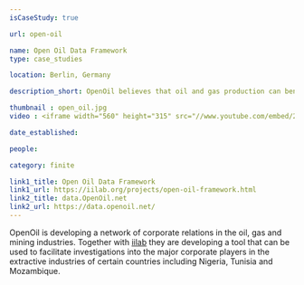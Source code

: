 ```yaml
---
isCaseStudy: true

url: open-oil

name: Open Oil Data Framework
type: case_studies

location: Berlin, Germany

description_short: OpenOil believes that oil and gas production can benefit the citizens of producing countries more effectively, and the damage wrought by governments, often as a result of the prize to be obtained by controlling natural resource wealth, can be mitigated and reversed.

thumbnail : open_oil.jpg
video : <iframe width="560" height="315" src="//www.youtube.com/embed/29RQWlalFfs" frameborder="0" allowfullscreen></iframe>

date_established: 

people: 

category: finite

link1_title: Open Oil Data Framework
link1_url: https://iilab.org/projects/open-oil-framework.html
link2_title: data.OpenOil.net
link2_url: https://data.openoil.net/
---
```


OpenOil is developing a network of corporate relations in the oil, gas and mining industries. Together with [iilab](https://iilab.org/) they are developing a tool that can be used to facilitate investigations into the major corporate players in the extractive industries of certain countries including Nigeria, Tunisia and Mozambique.
